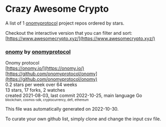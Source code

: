 # Crazy Awesome Crypto
A list of 1 [onomyprotocol](https://github.com/onomyprotocol) project repos ordered by stars.  

Checkout the interactive version that you can filter and sort: 
[https://www.awesomecrypto.xyz/](https://www.awesomecrypto.xyz/)  


### [onomy](https://github.com/onomyprotocol/onomy) by [onomyprotocol](https://github.com/onomyprotocol)  
Onomy protocol  
[https://onomy.io/](https://onomy.io/)  
[https://github.com/onomyprotocol/onomy](https://github.com/onomyprotocol/onomy)  
0.2 stars per week over 64 weeks  
13 stars, 17 forks, 2 watches  
created 2021-08-03, last commit 2022-10-25, main language Go  
<sub><sup>blockchain, cosmos-sdk, cryptocurrency, defi, ethereum</sup></sub>


This file was automatically generated on 2022-10-30.  

To curate your own github list, simply clone and change the input csv file.  